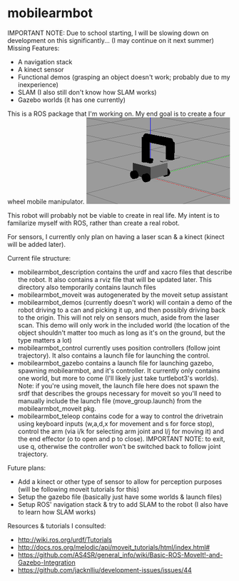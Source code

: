 # mobilearmbot

IMPORTANT NOTE: Due to school starting, I will be slowing down on development on this significantly... (I may continue on it next summer)
Missing Features:
- A navigation stack
- A kinect sensor
- Functional demos (grasping an object doesn't work; probably due to my inexperience)
- SLAM (I also still don't know how SLAM works)
- Gazebo worlds (it has one currently)

This is a ROS package that I'm working on. My end goal is to create a four wheel mobile manipulator.
![Image of mobilearmbot in Gazebo](https://github.com/kajananchinniah/mobilearmbot/blob/master/mobilearmbot.png?raw=true)

This robot will probably not be viable to create in real life. My intent is to familarize myself with ROS, rather than create a real robot.

For sensors, I currently only plan on having a laser scan & a kinect (kinect will be added later). 

Current file structure:
- mobilearmbot_description contains the urdf and xacro files that describe the robot. It also contains a rviz file that will be updated later. This directory also temporarily contains launch files
- mobilearmbot_moveit was autogenerated by the moveit setup assistant
- mobilearmbot_demos (currently doesn't work) will contain a demo of the robot driving to a can and picking it up, and then possibly driving back to the origin. This will not rely on sensors much, aside from the laser scan. This demo will only work in the included world (the location of the object shouldn't matter too much as long as it's on the ground, but the type matters a lot)
- mobilearmbot_control currently uses position controllers (follow joint trajectory). It also contains a launch file for launching the control. 
- mobilearmbot_gazebo contains a launch file for launching gazebo, spawning mobilearmbot, and it's controller. It currently only contains one world, but more to come (I'll likely just take turtlebot3's worlds). Note: if you're using moveit, the launch file here does not spawn the srdf that describes the groups necessary for moveit so you'll need to manually include the launch file (move_group.launch) from the mobilearmbot_moveit pkg. 
- mobilearmbot_teleop contains code for a  way to control the drivetrain using keyboard inputs (w,a,d,x for movement and s for force stop), control the arm (via i/k for selecting arm joint and l/j for moving it) and the end effector (o to open and p to close). IMPORTANT NOTE: to exit, use q, otherwise the controller won't be switched back to follow joint trajectory.

Future plans:
- Add a kinect or other type of sensor to allow for perception purposes (will be following moveit tutorials for this)
- Setup the gazebo file (basically just have some worlds & launch files)
- Setup ROS' navigation stack & try to add SLAM to the robot (I also have to learn how SLAM works)

Resources & tutorials I consulted:
- http://wiki.ros.org/urdf/Tutorials
- http://docs.ros.org/melodic/api/moveit_tutorials/html/index.html# 
- https://github.com/AS4SR/general_info/wiki/Basic-ROS-MoveIt!-and-Gazebo-Integration
- https://github.com/jacknlliu/development-issues/issues/44


